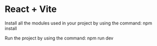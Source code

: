 # React + Vite

Install all the modules used in your project by using the command:
npm install

Run the project by using the command:
npm run dev